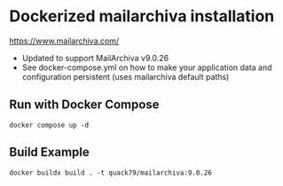 # Dockerized mailarchiva installation

https://www.mailarchiva.com/ 

* Updated to support MailArchiva v9.0.26
* See docker-compose.yml on how to make your application data and configuration persistent (uses mailarchiva default paths)

## Run with Docker Compose

```
docker compose up -d
```

## Build Example

``` 
docker buildx build . -t quack79/mailarchiva:9.0.26
```